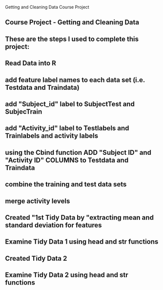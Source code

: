 

Getting and Cleaning Data Course Project

## Course Project - Getting and Cleaning Data
##
## These are the steps I used to complete this project:
## Read Data into R
##
## add feature label names to each data set (i.e. Testdata and Traindata)
##
## add "Subject_id" label to SubjectTest and SubjecTrain
##
##
## add "Activity_id" label to Testlabels and Trainlabels and activity labels
##
## using the Cbind function ADD "Subject ID" and "Activity ID" COLUMNS to Testdata and Traindata
##
## 
## combine the training and test data sets
##
## merge activity levels
##
## Created "1st Tidy Data by "extracting mean and standard deviation for features 
##

## Examine Tidy Data 1 using head and str functions
##
## Created Tidy Data 2
##
## Examine Tidy Data 2 using head and str functions
##
